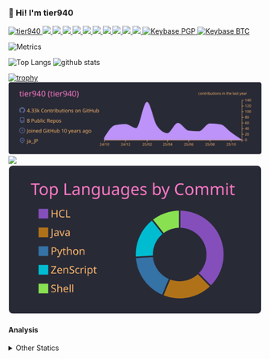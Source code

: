 ### 👋 Hi! I'm tier940

<p align="left"> 
  <a href="https://github.com/tier940/tier940/">
    <img src="https://komarev.com/ghpvc/?username=tier940" alt="tier940" />
  </a>
  <a href="http://twitter.com/tier940">
    <img height="20" src="https://img.shields.io/twitter/follow/tier940?label=Twitter&logo=twitter&style=flat" />
  </a>
  <a href="https://github.com/tier940">
    <img height="20" src="https://img.shields.io/github/followers/tier940?label=follow&logo=github&style=flat" />
  </a>
  <a href="https://www.reddit.com/user/tier940">
    <img height="20" src="https://img.shields.io/reddit/user-karma/combined/tier940?label=Reddit&logo=reddit&style=flat" />
  </a>
  <a href="https://stackoverflow.com/users/17317833/tier940">
    <img height="20" src="https://img.shields.io/stackexchange/stackoverflow/r/17317833?label=StackOverflow&logo=stack-overflow&style=flat" />
  </a>
  <a href="https://zenn.dev/tier940">
    <img height="20" src="https://zenn.badge.nikaera.com/s/tier940/likes" />
  </a>
  <a href="https://zenn.dev/tier940">
    <img height="20" src="https://zenn.badge.nikaera.com/s/tier940/followers" />
  </a>
  <a href="https://zenn.dev/tier940">
    <img height="20" src="https://zenn.badge.nikaera.com/s/tier940/articles" />
  </a>
  <a href="http://qiita.com/tier940">
    <img height="20" src="https://qiita-badge.apiapi.app/s/tier940/posts.svg" />
  </a>
  <a href="http://qiita.com/tier940">
    <img height="20" src="https://qiita-badge.apiapi.app/s/tier940/contributions.svg" />
  </a>
  <a href="https://github.com/tier940/tier940/">
    <img height="20" src="https://github.com/tier940/tier940/actions/workflows/main.yml/badge.svg" />
  </a>
  <a href="https://keybase.io/tier940">
    <img alt="Keybase PGP" src="https://img.shields.io/keybase/pgp/tier940">
  </a>
  <a href="https://keybase.io/tier940">
    <img alt="Keybase BTC" src="https://img.shields.io/keybase/btc/tier940">
  </a>
</p>

<!-- ![Metrics](https://metrics.lecoq.io/tier940) -->
![Metrics](https://github.com/tier940/tier940/blob/main/github-metrics.svg)

<p align="left"> 
  <img alt="Top Langs" height="150px" src="https://github-readme-stats.vercel.app/api/top-langs/?username=tier940&layout=compact&count_private=true&show_icons=true&show_icons=true&theme=onedark" />
  <img alt="github stats" height="150px" src="https://github-readme-stats.vercel.app/api?username=tier940&count_private=true&show_icons=true&show_icons=true&theme=onedark" />
</p>

[![trophy](https://github-profile-trophy.vercel.app/?username=tier940&theme=gruvbox)](https://github.com/ryo-ma/github-profile-trophy)
[![](https://raw.githubusercontent.com/tier940/tier940/master/profile-summary-card-output/dracula/0-profile-details.svg)](https://github.com/vn7n24fzkq/github-profile-summary-cards)
[![](https://raw.githubusercontent.com/tier940/tier940/master/profile-summary-card-output/dracula/1-repos-per-language.svg)](https://github.com/vn7n24fzkq/github-profile-summary-cards)
[![](https://raw.githubusercontent.com/tier940/tier940/master/profile-summary-card-output/dracula/2-most-commit-language.svg)](https://github.com/vn7n24fzkq/github-profile-summary-cards)

#### Analysis
<!-- <img height="150" src="https://github.com/tier940/tier940/blob/master/images/stat.svg" alt="Alternative Text"/> -->

<details>
  <summary>Other Statics</summary>
  <!--START_SECTION:waka-->
![Code Time](http://img.shields.io/badge/Code%20Time-0%20secs-blue)

**🐱 My GitHub Data** 

> 🏆 425 Contributions in the Year 2022
 > 
> 📦 5.0 kB Used in GitHub's Storage 
 > 
> 💼 Opted to Hire
 > 
> 📜 9 Public Repositories 
 > 
> 🔑 0 Private Repositories  
 > 
**I'm an Early 🐤** 

```text
🌞 Morning    69 commits     ████░░░░░░░░░░░░░░░░░░░░░   16.47% 
🌆 Daytime    176 commits    ██████████░░░░░░░░░░░░░░░   42.0% 
🌃 Evening    131 commits    ███████░░░░░░░░░░░░░░░░░░   31.26% 
🌙 Night      43 commits     ██░░░░░░░░░░░░░░░░░░░░░░░   10.26%

```
📅 **I'm Most Productive on Saturday** 

```text
Monday       39 commits     ██░░░░░░░░░░░░░░░░░░░░░░░   9.31% 
Tuesday      67 commits     ████░░░░░░░░░░░░░░░░░░░░░   15.99% 
Wednesday    32 commits     ██░░░░░░░░░░░░░░░░░░░░░░░   7.64% 
Thursday     49 commits     ███░░░░░░░░░░░░░░░░░░░░░░   11.69% 
Friday       67 commits     ████░░░░░░░░░░░░░░░░░░░░░   15.99% 
Saturday     109 commits    ██████░░░░░░░░░░░░░░░░░░░   26.01% 
Sunday       56 commits     ███░░░░░░░░░░░░░░░░░░░░░░   13.37%

```


📊 **This Week I Spent My Time On** 

```text
⌚︎ Time Zone: Asia/Tokyo

💬 Programming Languages: 
Other                    9 hrs 20 mins       ██████████████░░░░░░░░░░░   56.29% 
JavaScript               3 hrs 47 mins       █████░░░░░░░░░░░░░░░░░░░░   22.85% 
SCSS                     50 mins             █░░░░░░░░░░░░░░░░░░░░░░░░   5.07% 
JSON                     49 mins             █░░░░░░░░░░░░░░░░░░░░░░░░   5.02% 
INI                      32 mins             ░░░░░░░░░░░░░░░░░░░░░░░░░   3.31%

🔥 Editors: 
VS Code                  14 hrs 35 mins      ██████████████████████░░░   87.99% 
Browser                  1 hr 59 mins        ███░░░░░░░░░░░░░░░░░░░░░░   12.01%

💻 Operating System: 
Windows                  16 hrs              ████████████████████████░   96.5% 
Linux                    34 mins             █░░░░░░░░░░░░░░░░░░░░░░░░   3.5%

```

**I Mostly Code in PHP** 

```text
PHP                      4 repos             ████████████░░░░░░░░░░░░░   50.0% 
JavaScript               1 repo              ███░░░░░░░░░░░░░░░░░░░░░░   12.5% 
HCL                      1 repo              ███░░░░░░░░░░░░░░░░░░░░░░   12.5% 
Shell                    1 repo              ███░░░░░░░░░░░░░░░░░░░░░░   12.5% 
Dockerfile               1 repo              ███░░░░░░░░░░░░░░░░░░░░░░   12.5%

```


**Timeline**

![Chart not found](https://raw.githubusercontent.com/tier940/tier940/main/charts/bar_graph.png) 


 Last Updated on 17/05/2022 19:36:03 UTC
<!--END_SECTION:waka-->
</details>
